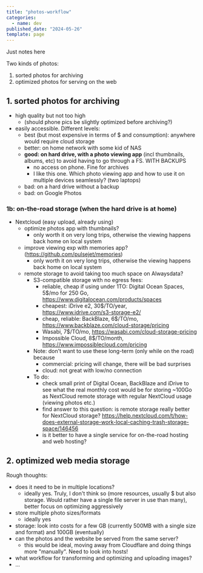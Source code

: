 ```yaml
---
title: "photos-workflow"
categories:
  - name: dev
published_date: "2024-05-26"
template: page
---
```


Just notes here

Two kinds of photos:

1. sorted photos for archiving
2. optimized photos for serving on the web

## 1. sorted photos for archiving

- high quality but not too high
  - (should phone pics be slightly optimized before archiving?)
- easily accessible. Different levels:
  - best (but most expensive in terms of $ and consumption): anywhere would require cloud storage
  - better: on home network with some kid of NAS
  - **good: on hard drive, with a photo viewing app** (incl thumbnails, albums, etc) to avoid having to go through a FS. WITH BACKUPS
    - no access on phone. Fine for archives
    - I like this one. Which photo viewing app and how to use it on multiple devices seamlessly? (two laptops)
  - bad: on a hard drive without a backup
  - bad: on Google Photos

### 1b: on-the-road storage (when the hard drive is at home)

- Nextcloud (easy upload, already using)
  - optimize photos app with thumbnails?
    - only worth it on very long trips, otherwise the viewing happens back home on local system
  - improve viewing exp with memories app? (https://github.com/pulsejet/memories)
    - only worth it on very long trips, otherwise the viewing happens back home on local system
  - remote storage to avoid taking too much space on Alwaysdata?
    - S3-compatible storage with no egress fees:
      - reliable, cheap if using under 1TO: Digital Ocean Spaces, 5$/mo for 250 Go, https://www.digitalocean.com/products/spaces
      - cheapest: iDrive e2, 30$/TO/year, https://www.idrive.com/s3-storage-e2/
      - cheap, reliable: BackBlaze, 6$/TO/mo, https://www.backblaze.com/cloud-storage/pricing
      - Wasabi, 7$/TO/mo, https://wasabi.com/cloud-storage-pricing
      - Impossible Cloud, 8$/TO/month, https://www.impossiblecloud.com/pricing
    - Note: don't want to use these long-term (only while on the road) because
      - commercial: pricing will change, there will be bad surprises
      - cloud: not great with low/no connection
    - To do:
      - check small print of Digital Ocean, BackBlaze and iDrive to see what the real monthly cost would be for storing ~100Go as NextCloud remote storage with regular NextCloud usage (viewing photos etc.)
      - find answer to this question: is remote storage really better for NextCloud storage? https://help.nextcloud.com/t/how-does-external-storage-work-local-caching-trash-storage-space/146456
      - is it better to have a single service for on-the-road hosting and web hosting?

## 2. optimized web media storage

Rough thoughts:

- does it need to be in multiple locations?
  - ideally yes. Truly, I don't think so (more resources, usually $ but also storage. Would rather have a single file server in use than many), better focus on optimizing aggressively
- store multiple photo sizes/formats
  - ideally yes
- storage: look into costs for a few GB (currently 500MB with a single size and format) and 100GB (eventually)
- can the photos and the website be served from the same server?
  - this would be ideal, moving away from Cloudflare and doing things more "manually". Need to look into hosts!
- what workflow for transforming and optimizing and uploading images?
- ...
